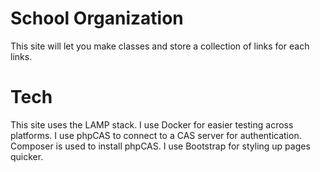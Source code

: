# School Organization
This site will let you make classes and store a collection of links for each links.

# Tech
This site uses the LAMP stack. I use Docker for easier testing across platforms. I use phpCAS to connect to a CAS server for authentication. Composer is used to install phpCAS. I use Bootstrap for styling up pages quicker. 
